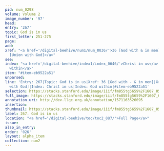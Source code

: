 ```yaml
---
pid: num_0298
volume: Volume 2
image_number: '97'
head: 
entry: '267'
topic: God is in us
first_letter: 251-275
page: 
add: 
xref: "<a href='/digital-beehive/num1/num_0036/'>36 [God with & in men]</a>|<a href='/digital-beehive/toc/toc2_175/'>937
  [Union with God]</a>"
see: 
index: "<a href='/digital-beehive/index1/index_0646/'>Christ in us</a>|<a href='/digital-beehive/index2/index_1642/'>God
  within</a>"
item: "#item-eb9522a51"
unparsed: 
line: 'Entry: 267|Topic: God is in us|Xref: 36 [God with - & in men]|Xref: 937 [Union
  with God]|Index: Christ in us|Index: God within|#item-eb9522a51'
selection: https://stacks.stanford.edu/image/iiif/fm855tg5659%2F1607_0564/251,1047,3091,771/full/0/default.jpg
full_image: https://stacks.stanford.edu/image/iiif/fm855tg5659%2F1607_0564/full/full/0/default.jpg
annotation_uri: http://dev.llgc.org.uk/annotation/1571163526095
insertion: 
thumbnail: https://stacks.stanford.edu/image/iiif/fm855tg5659%2F1607_0564/251,1047,600,180/250,/0/default.jpg
label: 267. God is in us
location: "<a href='/digital-beehive/toc/toc2_087/'>Full Page</a>"
issue: 
also_in_entry: 
order: '026'
layout: alpha_item
collection: num2
---
```

